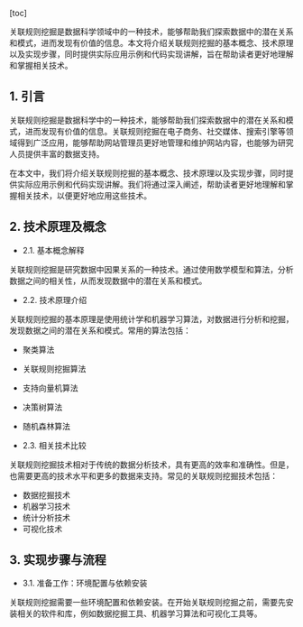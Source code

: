 
[toc]                    
                
                
关联规则挖掘是数据科学领域中的一种技术，能够帮助我们探索数据中的潜在关系和模式，进而发现有价值的信息。本文将介绍关联规则挖掘的基本概念、技术原理以及实现步骤，同时提供实际应用示例和代码实现讲解，旨在帮助读者更好地理解和掌握相关技术。

## 1. 引言

关联规则挖掘是数据科学中的一种技术，能够帮助我们探索数据中的潜在关系和模式，进而发现有价值的信息。关联规则挖掘在电子商务、社交媒体、搜索引擎等领域得到广泛应用，能够帮助网站管理员更好地管理和维护网站内容，也能够为研究人员提供丰富的数据支持。

在本文中，我们将介绍关联规则挖掘的基本概念、技术原理以及实现步骤，同时提供实际应用示例和代码实现讲解。我们将通过深入阐述，帮助读者更好地理解和掌握相关技术，以便更好地应用这些技术。

## 2. 技术原理及概念

- 2.1. 基本概念解释

关联规则挖掘是研究数据中因果关系的一种技术。通过使用数学模型和算法，分析数据之间的相关性，从而发现数据中的潜在关系和模式。

- 2.2. 技术原理介绍

关联规则挖掘的基本原理是使用统计学和机器学习算法，对数据进行分析和挖掘，发现数据之间的潜在关系和模式。常用的算法包括：

  - 聚类算法
  - 关联规则挖掘算法
  - 支持向量机算法
  - 决策树算法
  - 随机森林算法

- 2.3. 相关技术比较

关联规则挖掘技术相对于传统的数据分析技术，具有更高的效率和准确性。但是，也需要更高的技术水平和更多的数据来支持。常见的关联规则挖掘技术包括：

  - 数据挖掘技术
  - 机器学习技术
  - 统计分析技术
  - 可视化技术

## 3. 实现步骤与流程

- 3.1. 准备工作：环境配置与依赖安装

关联规则挖掘需要一些环境配置和依赖安装。在开始关联规则挖掘之前，需要先安装相关的软件和库，例如数据挖掘工具、机器学习算法和可视化工具等。

